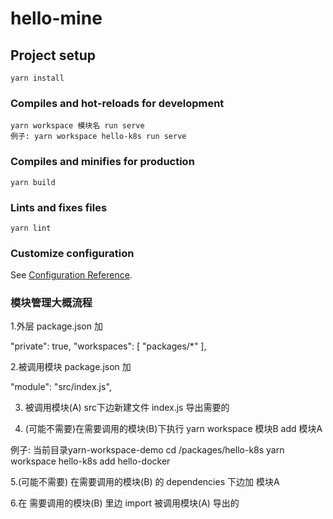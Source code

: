 # hello-mine

## Project setup
```
yarn install
```

### Compiles and hot-reloads for development
```
yarn workspace 模块名 run serve
例子: yarn workspace hello-k8s run serve
```

### Compiles and minifies for production
```
yarn build
```

### Lints and fixes files
```
yarn lint
```

### Customize configuration
See [Configuration Reference](https://cli.vuejs.org/config/).

### 模块管理大概流程

1.外层 package.json  加

"private": true,
"workspaces": [
"packages/*"
],

2.被调用模块 package.json  加

"module": "src/index.js",

3. 被调用模块(A) src下边新建文件  index.js 导出需要的

4. (可能不需要)在需要调用的模块(B)下执行
   yarn workspace 模块B add 模块A

例子:
当前目录yarn-workspace-demo
cd /packages/hello-k8s
yarn workspace hello-k8s add hello-docker

5.(可能不需要) 在需要调用的模块(B) 的 dependencies 下边加 模块A

6.在 需要调用的模块(B) 里边 import 被调用模块(A) 导出的
